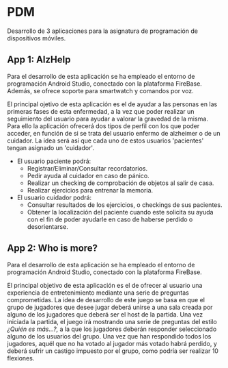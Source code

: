 # PDM
Desarrollo de 3 aplicaciones para la asignatura de programación de dispositivos móviles.

## App 1: AlzHelp
Para el desarrollo de esta aplicación se ha empleado el entorno de programación Android Studio, 
conectado con la plataforma FireBase. Además, se ofrece soporte para smartwatch y comandos por voz.

El principal ojetivo de esta aplicación es el de ayudar a las personas en las primeras fases
de esta enfermedad, a la vez que poder realizar un seguimiento del usuario para ayudar a valorar
la gravedad de la misma.
Para ello la aplicación ofrecerá dos tipos de perfil con los que poder acceder, en función de
si se trata del usuario enfermo de alzheimer o de un cuidador.
La idea será así que cada uno de estos usuarios 'pacientes' tengan asignado un 'cuidador'.
* El usuario paciente podrá:
  * Registrar/Eliminar/Consultar recordatorios.
  * Pedir ayuda al cuidador en caso de pánico.
  * Realizar un checking de comprobación de objetos al salir de casa.
  * Realizar ejercicios para entrenar la memoria.
* El usuario cuidador podrá:
  * Consultar resultados de los ejercicios, o checkings de sus pacientes.
  * Obtener la localización del paciente cuando este solicita su ayuda con el 
  fin de poder ayudarle en caso de haberse perdido o desorientarse.
  
## App 2: Who is more?
Para el desarrollo de esta aplicación se ha empleado el entorno de programación Android Studio, 
conectado con la plataforma FireBase. 

El principal objetivo de esta aplicación es el de ofrecer al usuario una experiencia de entretenimiento
mediante una serie de preguntas comprometidas.
La idea de desarrollo de este juego se basa en que el grupo de jugadores que desee jugar deberá unirse
a una sala creada por alguno de los jugadores que deberá ser el host de la partida. Una vez iniciada
la partida, el juego irá mostrando una serie de preguntas del estilo *¿Quién es más...?,* a la que los
jugadores deberán responder seleccionado alguno de los usuarios del grupo. Una vez que han respondido todos
los jugadores, aquél que no ha votado al jugador más votado habrá perdido, y deberá sufrir un castigo impuesto 
por el grupo, como podría ser realizar 10 flexiones.
